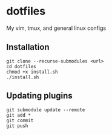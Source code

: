 # dotfiles
My vim, tmux, and general linux configs   

## Installation
```
git clone --recurse-submodules <url>
cd dotfiles
chmod +x install.sh
./install.sh
```

## Updating plugins
```
git submodule update --remote
git add *
git commit
git push
```
